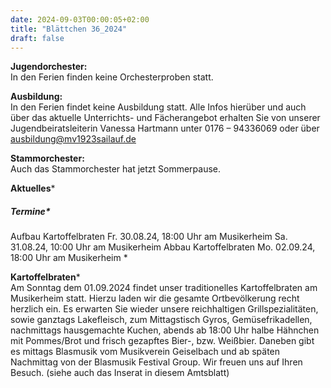 ```yaml
---
date: 2024-09-03T00:00:05+02:00
title: "Blättchen 36_2024"
draft: false
---
```



**Jugendorchester:**  
In den Ferien finden keine Orchesterproben statt. 


**Ausbildung:**  
In den Ferien findet keine Ausbildung statt.
Alle Infos hierüber und auch über das aktuelle Unterrichts- und Fächerangebot erhalten Sie von unserer Jugendbeiratsleiterin Vanessa Hartmann unter 0176 – 94336069 oder 
über 
ausbildung@mv1923sailauf.de


**Stammorchester:**  
Auch das Stammorchester hat jetzt Sommerpause. 

**Aktuelles***  

##### Termine*  
Aufbau Kartoffelbraten Fr. 30.08.24, 18:00 Uhr am Musikerheim
 Sa. 31.08.24, 10:00 Uhr am Musikerheim 
Abbau Kartoffelbraten Mo. 02.09.24, 18:00 Uhr am Musikerheim
*

**Kartoffelbraten***  
Am Sonntag dem 01.09.2024 findet unser traditionelles Kartoffelbraten am Musikerheim statt. 
Hierzu laden wir die gesamte Ortbevölkerung recht herzlich ein. Es erwarten Sie wieder unsere reichhaltigen Grillspezialitäten, sowie ganztags Lakefleisch, zum Mittagstisch Gyros, Gemüsefrikadellen, nachmittags hausgemachte Kuchen, abends ab 18:00 Uhr halbe Hähnchen mit Pommes/Brot und frisch gezapftes Bier-, bzw. Weißbier.
Daneben gibt es mittags Blasmusik vom Musikverein Geiselbach und ab späten Nachmittag von der Blasmusik Festival Group. Wir freuen uns auf Ihren Besuch. (siehe auch das Inserat in diesem Amtsblatt) 
